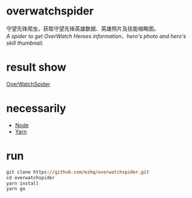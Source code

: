 # overwatchspider
守望先锋爬虫，获取守望先锋英雄数据、英雄照片及技能缩略图。  
*A spider to get OverWatch Heroes information、hero's photo and hero's skill thumbnail.*

# result show
[OverWatchSpider](https://repository-images.githubusercontent.com/197878022/18cc0000-ab1b-11e9-9060-79e87ff5624b)

# necessarily
* [Node](https://nodejs.org/en/)
* [Yarn](https://yarnpkg.com/en/)

# run
```ps
git clone https://github.com/ezhq/overwatchspider.git
cd overwatchspider
yarn install
yarn go
```
